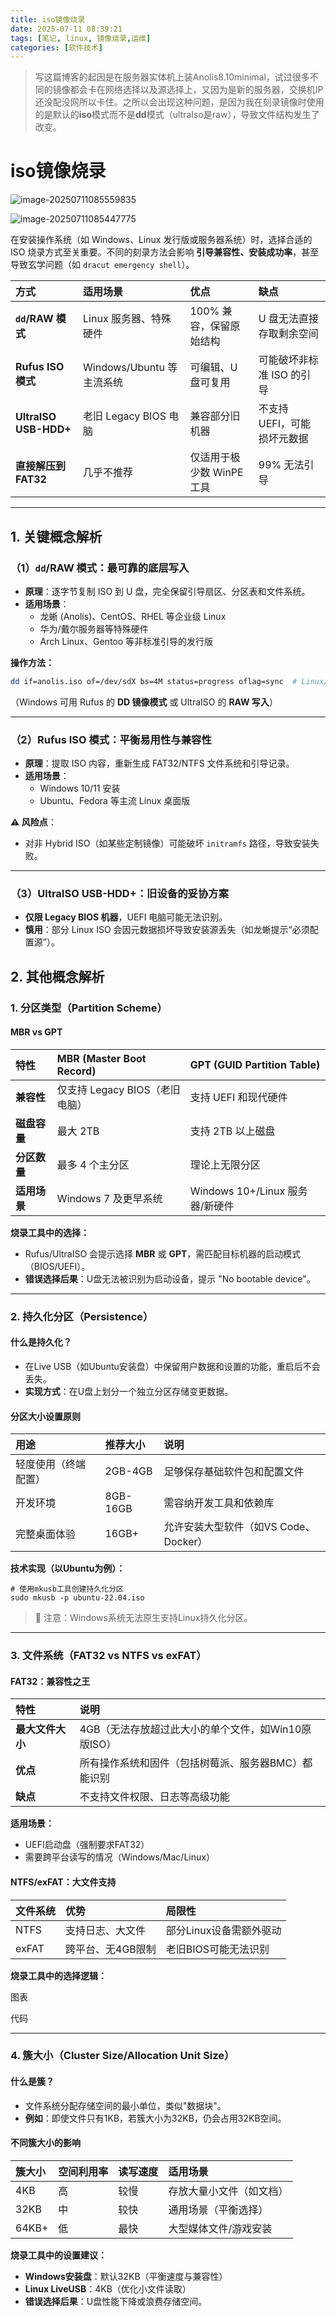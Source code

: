 ```yaml
---
title: iso镜像烧录
date: 2025-07-11 08:39:21
tags: [笔记, linux, 镜像烧录,运维]
categories: [软件技术]
---
```




> 写这篇博客的起因是在服务器实体机上装Anolis8.10minimal，试过很多不同的镜像都会卡在网络选择以及源选择上，又因为是新的服务器，交换机IP还没配没网所以卡住。之所以会出现这种问题，是因为我在刻录镜像时使用的是默认的**iso**模式而不是**dd**模式（ultraIso是raw），导致文件结构发生了改变。

# iso镜像烧录

![image-20250711085559835](../images/Linux/运维/burn_iso/image-20250711085559835.png)

![image-20250711085447775](../images/Linux/运维/burn_iso/image-20250711085447775.png)

在安装操作系统（如 Windows、Linux 发行版或服务器系统）时，选择合适的 ISO 烧录方式至关重要。不同的刻录方法会影响 **引导兼容性、安装成功率**，甚至导致玄学问题（如 `dracut emergency shell`）。



| **方式**              | **适用场景**              | **优点**                  | **缺点**                    |
| :-------------------- | :------------------------ | :------------------------ | :-------------------------- |
| **`dd`/RAW 模式**     | Linux 服务器、特殊硬件    | 100% 兼容，保留原始结构   | U 盘无法直接存取剩余空间    |
| **Rufus ISO 模式**    | Windows/Ubuntu 等主流系统 | 可编辑、U 盘可复用        | 可能破坏非标准 ISO 的引导   |
| **UltraISO USB-HDD+** | 老旧 Legacy BIOS 电脑     | 兼容部分旧机器            | 不支持 UEFI，可能损坏元数据 |
| **直接解压到 FAT32**  | 几乎不推荐                | 仅适用于极少数 WinPE 工具 | 99% 无法引导                |

------

## **1. 关键概念解析**

### **（1）`dd`/RAW 模式：最可靠的底层写入**

- **原理**：逐字节复制 ISO 到 U 盘，完全保留引导扇区、分区表和文件系统。
- **适用场景**：
    - 龙蜥 (Anolis)、CentOS、RHEL 等企业级 Linux
    - 华为/戴尔服务器等特殊硬件
    - Arch Linux、Gentoo 等非标准引导的发行版

**操作方法：**

```bash
dd if=anolis.iso of=/dev/sdX bs=4M status=progress oflag=sync  # Linux/macOS
```

（Windows 可用 Rufus 的 **DD 镜像模式** 或 UltraISO 的 **RAW 写入**）

------

### **（2）Rufus ISO 模式：平衡易用性与兼容性**

- **原理**：提取 ISO 内容，重新生成 FAT32/NTFS 文件系统和引导记录。
- **适用场景**：
    - Windows 10/11 安装
    - Ubuntu、Fedora 等主流 Linux 桌面版

**⚠️ 风险点**：

- 对非 Hybrid ISO（如某些定制镜像）可能破坏 `initramfs` 路径，导致安装失败。

------

### **（3）UltraISO USB-HDD+：旧设备的妥协方案**

- **仅限 Legacy BIOS 机器**，UEFI 电脑可能无法识别。
- **慎用**：部分 Linux ISO 会因元数据损坏导致安装源丢失（如龙蜥提示“必须配置源”）。

## **2. 其他概念解析**

### **1. 分区类型（Partition Scheme）**

#### **MBR vs GPT**

| **特性**     | **MBR (Master Boot Record)**   | **GPT (GUID Partition Table)**  |
| :----------- | :----------------------------- | :------------------------------ |
| **兼容性**   | 仅支持 Legacy BIOS（老旧电脑） | 支持 UEFI 和现代硬件            |
| **磁盘容量** | 最大 2TB                       | 支持 2TB 以上磁盘               |
| **分区数量** | 最多 4 个主分区                | 理论上无限分区                  |
| **适用场景** | Windows 7 及更早系统           | Windows 10+/Linux 服务器/新硬件 |

**烧录工具中的选择：**

- Rufus/UltraISO 会提示选择 **MBR** 或 **GPT**，需匹配目标机器的启动模式（BIOS/UEFI）。
- **错误选择后果**：U盘无法被识别为启动设备，提示 "No bootable device"。

------

### **2. 持久化分区（Persistence）**

#### **什么是持久化？**

- 在Live USB（如Ubuntu安装盘）中保留用户数据和设置的功能，重启后不会丢失。
- **实现方式**：在U盘上划分一个独立分区存储变更数据。

#### **分区大小设置原则**

| **用途**             | **推荐大小** | **说明**                              |
| :------------------- | :----------- | :------------------------------------ |
| 轻度使用（终端配置） | 2GB-4GB      | 足够保存基础软件包和配置文件          |
| 开发环境             | 8GB-16GB     | 需容纳开发工具和依赖库                |
| 完整桌面体验         | 16GB+        | 允许安装大型软件（如VS Code、Docker） |

**技术实现（以Ubuntu为例）：**

```
# 使用mkusb工具创建持久化分区
sudo mkusb -p ubuntu-22.04.iso
```

> 📌 注意：Windows系统无法原生支持Linux持久化分区。

------

### **3. 文件系统（FAT32 vs NTFS vs exFAT）**

#### **FAT32：兼容性之王**

| **特性**         | **说明**                                            |
| :--------------- | :-------------------------------------------------- |
| **最大文件大小** | 4GB（无法存放超过此大小的单个文件，如Win10原版ISO） |
| **优点**         | 所有操作系统和固件（包括树莓派、服务器BMC）都能识别 |
| **缺点**         | 不支持文件权限、日志等高级功能                      |

**适用场景：**

- UEFI启动盘（强制要求FAT32）
- 需要跨平台读写的情况（Windows/Mac/Linux）

#### **NTFS/exFAT：大文件支持**

| **文件系统** | **优势**          | **局限性**              |
| :----------- | :---------------- | :---------------------- |
| NTFS         | 支持日志、大文件  | 部分Linux设备需额外驱动 |
| exFAT        | 跨平台、无4GB限制 | 老旧BIOS可能无法识别    |

**烧录工具中的选择逻辑：**

图表

代码



------

### **4. 簇大小（Cluster Size/Allocation Unit Size）**

#### **什么是簇？**

- 文件系统分配存储空间的最小单位，类似"数据块"。
- **例如**：即使文件只有1KB，若簇大小为32KB，仍会占用32KB空间。

#### **不同簇大小的影响**

| **簇大小** | **空间利用率** | **读写速度** | **适用场景**             |
| :--------- | :------------- | :----------- | :----------------------- |
| 4KB        | 高             | 较慢         | 存放大量小文件（如文档） |
| 32KB       | 中             | 较快         | 通用场景（平衡选择）     |
| 64KB+      | 低             | 最快         | 大型媒体文件/游戏安装    |

**烧录工具中的设置建议：**

- **Windows安装盘**：默认32KB（平衡速度与兼容性）
- **Linux LiveUSB**：4KB（优化小文件读取）
- **错误选择后果**：U盘性能下降或浪费存储空间。
